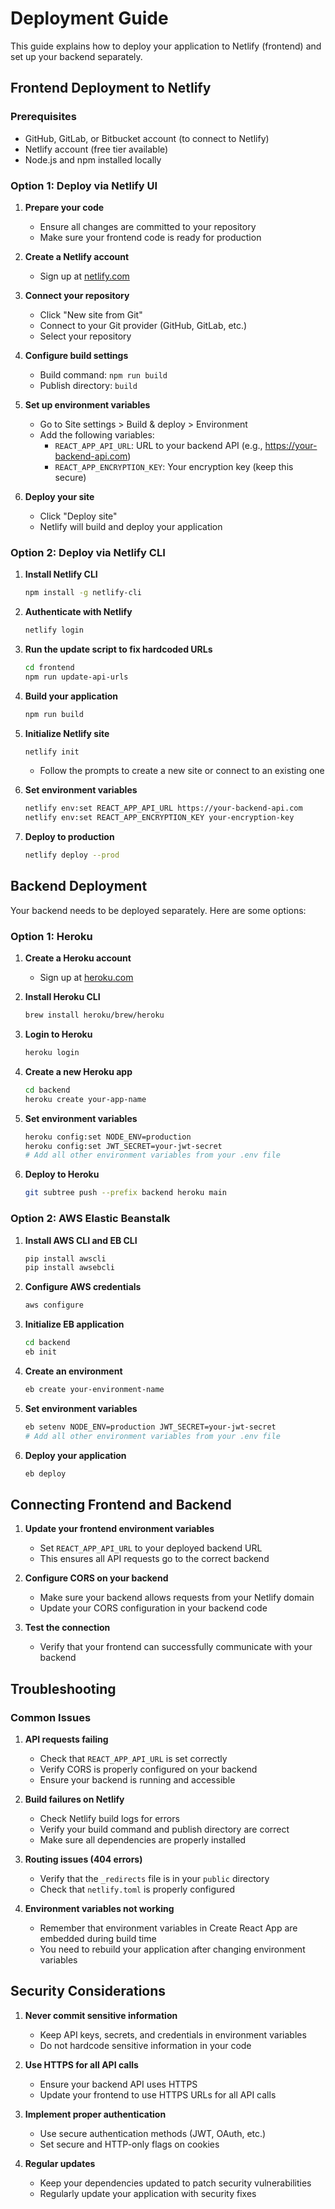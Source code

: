 # Deployment Guide

This guide explains how to deploy your application to Netlify (frontend) and set up your backend separately.

## Frontend Deployment to Netlify

### Prerequisites
- GitHub, GitLab, or Bitbucket account (to connect to Netlify)
- Netlify account (free tier available)
- Node.js and npm installed locally

### Option 1: Deploy via Netlify UI

1. **Prepare your code**
   - Ensure all changes are committed to your repository
   - Make sure your frontend code is ready for production

2. **Create a Netlify account**
   - Sign up at [netlify.com](https://www.netlify.com/)

3. **Connect your repository**
   - Click "New site from Git"
   - Connect to your Git provider (GitHub, GitLab, etc.)
   - Select your repository

4. **Configure build settings**
   - Build command: `npm run build`
   - Publish directory: `build`

5. **Set up environment variables**
   - Go to Site settings > Build & deploy > Environment
   - Add the following variables:
     - `REACT_APP_API_URL`: URL to your backend API (e.g., https://your-backend-api.com)
     - `REACT_APP_ENCRYPTION_KEY`: Your encryption key (keep this secure)

6. **Deploy your site**
   - Click "Deploy site"
   - Netlify will build and deploy your application

### Option 2: Deploy via Netlify CLI

1. **Install Netlify CLI**
   ```bash
   npm install -g netlify-cli
   ```

2. **Authenticate with Netlify**
   ```bash
   netlify login
   ```

3. **Run the update script to fix hardcoded URLs**
   ```bash
   cd frontend
   npm run update-api-urls
   ```

4. **Build your application**
   ```bash
   npm run build
   ```

5. **Initialize Netlify site**
   ```bash
   netlify init
   ```
   - Follow the prompts to create a new site or connect to an existing one

6. **Set environment variables**
   ```bash
   netlify env:set REACT_APP_API_URL https://your-backend-api.com
   netlify env:set REACT_APP_ENCRYPTION_KEY your-encryption-key
   ```

7. **Deploy to production**
   ```bash
   netlify deploy --prod
   ```

## Backend Deployment

Your backend needs to be deployed separately. Here are some options:

### Option 1: Heroku

1. **Create a Heroku account**
   - Sign up at [heroku.com](https://www.heroku.com/)

2. **Install Heroku CLI**
   ```bash
   brew install heroku/brew/heroku
   ```

3. **Login to Heroku**
   ```bash
   heroku login
   ```

4. **Create a new Heroku app**
   ```bash
   cd backend
   heroku create your-app-name
   ```

5. **Set environment variables**
   ```bash
   heroku config:set NODE_ENV=production
   heroku config:set JWT_SECRET=your-jwt-secret
   # Add all other environment variables from your .env file
   ```

6. **Deploy to Heroku**
   ```bash
   git subtree push --prefix backend heroku main
   ```

### Option 2: AWS Elastic Beanstalk

1. **Install AWS CLI and EB CLI**
   ```bash
   pip install awscli
   pip install awsebcli
   ```

2. **Configure AWS credentials**
   ```bash
   aws configure
   ```

3. **Initialize EB application**
   ```bash
   cd backend
   eb init
   ```

4. **Create an environment**
   ```bash
   eb create your-environment-name
   ```

5. **Set environment variables**
   ```bash
   eb setenv NODE_ENV=production JWT_SECRET=your-jwt-secret
   # Add all other environment variables from your .env file
   ```

6. **Deploy your application**
   ```bash
   eb deploy
   ```

## Connecting Frontend and Backend

1. **Update your frontend environment variables**
   - Set `REACT_APP_API_URL` to your deployed backend URL
   - This ensures all API requests go to the correct backend

2. **Configure CORS on your backend**
   - Make sure your backend allows requests from your Netlify domain
   - Update your CORS configuration in your backend code

3. **Test the connection**
   - Verify that your frontend can successfully communicate with your backend

## Troubleshooting

### Common Issues

1. **API requests failing**
   - Check that `REACT_APP_API_URL` is set correctly
   - Verify CORS is properly configured on your backend
   - Ensure your backend is running and accessible

2. **Build failures on Netlify**
   - Check Netlify build logs for errors
   - Verify your build command and publish directory are correct
   - Make sure all dependencies are properly installed

3. **Routing issues (404 errors)**
   - Verify that the `_redirects` file is in your `public` directory
   - Check that `netlify.toml` is properly configured

4. **Environment variables not working**
   - Remember that environment variables in Create React App are embedded during build time
   - You need to rebuild your application after changing environment variables

## Security Considerations

1. **Never commit sensitive information**
   - Keep API keys, secrets, and credentials in environment variables
   - Do not hardcode sensitive information in your code

2. **Use HTTPS for all API calls**
   - Ensure your backend API uses HTTPS
   - Update your frontend to use HTTPS URLs for all API calls

3. **Implement proper authentication**
   - Use secure authentication methods (JWT, OAuth, etc.)
   - Set secure and HTTP-only flags on cookies

4. **Regular updates**
   - Keep your dependencies updated to patch security vulnerabilities
   - Regularly update your application with security fixes
